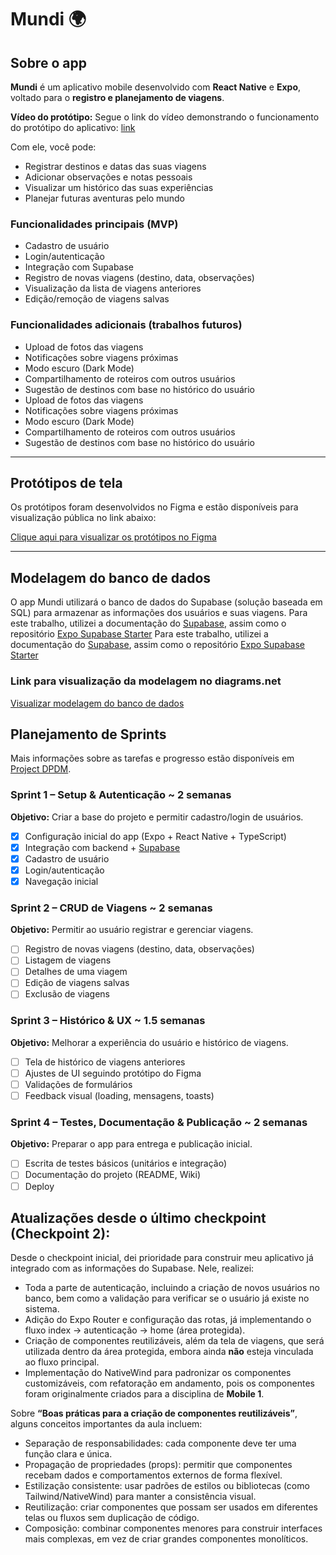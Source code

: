 # Mundi 🌍

## Sobre o app

**Mundi** é um aplicativo mobile desenvolvido com **React Native** e **Expo**, voltado para o **registro e planejamento de viagens**.

**Vídeo do protótipo:**
Segue o link do vídeo demonstrando o funcionamento do protótipo do aplicativo: [link](https://youtube.com/shorts/LeEKGPUh-gQ?feature=share)

Com ele, você pode:

- Registrar destinos e datas das suas viagens
- Adicionar observações e notas pessoais
- Visualizar um histórico das suas experiências
- Planejar futuras aventuras pelo mundo

### Funcionalidades principais (MVP)

- Cadastro de usuário
- Login/autenticação
- Integração com Supabase
- Registro de novas viagens (destino, data, observações)
- Visualização da lista de viagens anteriores
- Edição/remoção de viagens salvas

### Funcionalidades adicionais (trabalhos futuros)

- Upload de fotos das viagens
- Notificações sobre viagens próximas
- Modo escuro (Dark Mode)
- Compartilhamento de roteiros com outros usuários
- Sugestão de destinos com base no histórico do usuário
- Upload de fotos das viagens
- Notificações sobre viagens próximas
- Modo escuro (Dark Mode)
- Compartilhamento de roteiros com outros usuários
- Sugestão de destinos com base no histórico do usuário

---

## Protótipos de tela

Os protótipos foram desenvolvidos no Figma e estão disponíveis para visualização pública no link abaixo:

[Clique aqui para visualizar os protótipos no Figma](https://www.figma.com/design/0VQlP8P0Y4WE1c2G3n3YZw/mobile?node-id=0-1&p=f&t=hq6lA7psdH4Cg3C4-0)

---

## Modelagem do banco de dados

O app Mundi utilizará o banco de dados do Supabase (solução baseada em SQL) para armazenar as informações dos usuários e suas viagens.
Para este trabalho, utilizei a documentação do [Supabase](https://supabase.com/docs/guides/getting-started/tutorials/with-expo-react-native), assim como o repositório [Expo Supabase Starter](https://github.com/flemingvincent/expo-supabase-starter)
Para este trabalho, utilizei a documentação do [Supabase](https://supabase.com/docs/guides/getting-started/tutorials/with-expo-react-native), assim como o repositório [Expo Supabase Starter](https://github.com/flemingvincent/expo-supabase-starter)

### Link para visualização da modelagem no diagrams.net

[Visualizar modelagem do banco de dados](https://drive.google.com/file/d/1l2Onv3uUJZcMsfiLDRD30OCM4J1D9LQR/view?usp=sharing)

## Planejamento de Sprints

Mais informações sobre as tarefas e progresso estão disponíveis em [Project DPDM](https://github.com/users/milenahamerski/projects/3).

### Sprint 1 – Setup & Autenticação ~ 2 semanas

**Objetivo:** Criar a base do projeto e permitir cadastro/login de usuários.

- [x] Configuração inicial do app (Expo + React Native + TypeScript)
- [x] Integração com backend + [Supabase](https://supabase.com/docs)
- [x] Cadastro de usuário
- [x] Login/autenticação
- [x] Navegação inicial

### Sprint 2 – CRUD de Viagens ~ 2 semanas

**Objetivo:** Permitir ao usuário registrar e gerenciar viagens.

- [ ] Registro de novas viagens (destino, data, observações)
- [ ] Listagem de viagens
- [ ] Detalhes de uma viagem
- [ ] Edição de viagens salvas
- [ ] Exclusão de viagens

### Sprint 3 – Histórico & UX ~ 1.5 semanas

**Objetivo:** Melhorar a experiência do usuário e histórico de viagens.

- [ ] Tela de histórico de viagens anteriores
- [ ] Ajustes de UI seguindo protótipo do Figma
- [ ] Validações de formulários
- [ ] Feedback visual (loading, mensagens, toasts)

### Sprint 4 – Testes, Documentação & Publicação ~ 2 semanas

**Objetivo:** Preparar o app para entrega e publicação inicial.

- [ ] Escrita de testes básicos (unitários e integração)
- [ ] Documentação do projeto (README, Wiki)
- [ ] Deploy

## Atualizações desde o último checkpoint (Checkpoint 2):

Desde o checkpoint inicial, dei prioridade para construir meu aplicativo já integrado com as informações do Supabase. Nele, realizei:

- Toda a parte de autenticação, incluindo a criação de novos usuários no banco, bem como a validação para verificar se o usuário já existe no sistema.
- Adição do Expo Router e configuração das rotas, já implementando o fluxo index → autenticação → home (área protegida).
- Criação de componentes reutilizáveis, além da tela de viagens, que será utilizada dentro da área protegida, embora ainda **não** esteja vinculada ao fluxo principal.
- Implementação do NativeWind para padronizar os componentes customizáveis, com refatoração em andamento, pois os componentes foram originalmente criados para a disciplina de **Mobile 1**.

Sobre **“Boas práticas para a criação de componentes reutilizáveis”**, alguns conceitos importantes da aula incluem:

- Separação de responsabilidades: cada componente deve ter uma função clara e única.
- Propagação de propriedades (props): permitir que componentes recebam dados e comportamentos externos de forma flexível.
- Estilização consistente: usar padrões de estilos ou bibliotecas (como Tailwind/NativeWind) para manter a consistência visual.
- Reutilização: criar componentes que possam ser usados em diferentes telas ou fluxos sem duplicação de código.
- Composição: combinar componentes menores para construir interfaces mais complexas, em vez de criar grandes componentes monolíticos.
